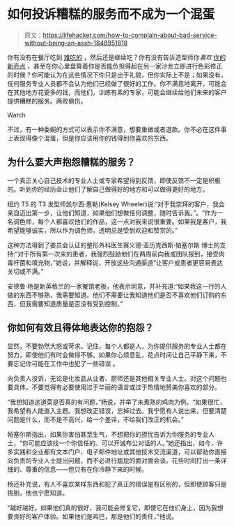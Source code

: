 # 如何投诉糟糕的服务而不成为一个混蛋

> 原文：<https://lifehacker.com/how-to-complain-about-bad-service-without-being-an-assh-1848951818>

你有没有在餐厅吃到 [难吃的](https://lifehacker.com/stop-blaming-food-poisoning-on-the-last-thing-you-ate-1796688099) ，然后还是继续吃？你有没有告诉造型师你*喜欢* [你的新亮点](https://lifehacker.com/find-the-ideal-color-palette-for-your-skin-tone-hair-c-1846026385) ，甚至在你心里盘算着你是否能负担得起在另一家沙龙立即进行色彩修正的时候？你可能认为在这些情况下你只是出于礼貌，但你实际上不是；如果没有，任何服务专业人员都不会认为他们已经做了很好的工作。你不满意地离开，可能会在其他地方花更多的钱，而他们，训练有素的专家，可能会继续给他们未来的客户提供糟糕的服务。两败俱伤。

Watch

不过，有一种委婉的方式可以表示你不满意，想要重做或者退款。你不必在这件事上表现得像个混蛋，但是你应该用你的钱得到你喜欢的东西。

## 为什么要大声抱怨糟糕的服务？

一个真正关心自己技术的专业人士或专家希望得到反馈，即使反馈不一定是积极的。听到你的经历会让他们了解自己做得好的地方和可以做得更好的地方。

纽约 T5 的 T3 发型师凯尔西·惠勒(Kelsey Wheeler)说:“对于我崇拜的客户，我会亲自迈出第一步，让他们知道，如果他们想做任何调整，随时告诉我。”。“作为一名调色师，每个人都喜欢他们的作品，这一点对我来说很重要。如果我是客户，我希望能够诚实，所以作为调色师，透明总是受到欢迎和赞赏的。”

这种方法得到了委员会认证的整形外科医生赛义德·亚历克西斯·帕塞尔斯 博士的支持:“对于所有第一次来的患者，我强烈鼓励他们在两周前向我或团队报到，接受肉毒杆菌和填充物，”她说，并解释说，开放这些沟通渠道“让客户或患者更容易表达关切或不满。”

安德鲁·杨是新英格兰的一家餐馆老板，他表示同意，并补充道:“如果我这一行的人做的东西不够熟，我需要知道。他们不需要让我知道他们是否不喜欢他们订购的东西，但我需要知道质量是否没有受到控制。”

## 你如何有效且得体地表达你的抱怨？

显然，不要勃然大怒或苛求。记住，每个人都是人，为你提供服务的专业人士都在努力，即使他们有时会做得不够。如果你心烦意乱，花点时间让自己平静下来，不要忘记你可能在工作中也犯了一些错误 。

向负责人投诉，无论是化妆品从业者、厨师还是其他相关专业人士。对这个问题也要具体，不要觉得有必要使用过于华丽的语言或过于热情地赞美你喜欢的部分。

“我想知道这道菜是否真的有问题，”杨说，并举了未煮熟的鸡肉为例。“如果很忙，我希望有人能直入主题。我想改正错误，忘掉过去。我宁愿有人说出来，但要清楚问题是什么，而不是不高兴，给一个差评，不给我们改正的机会。”

帕塞尔斯指出，如果你害怕甚至生气，不想把你的担忧告诉为你服务的专业人士，“你可能应该找一个你信任的、可以开诚布公对话的人。”她还指出，如今，许多实践和企业都有文本门户、电子邮件地址或其他技术交流渠道，可以帮助你直接向负责的专业人士提出问题，而不必进行尴尬的面对面会谈。花些时间打出一条详细的、尊重的信息——但只有在你冷静下来的时候。

杨还补充说，有人不喜欢某样东西和犯了真正的错误是有区别的，但即使顾客只是挑剔，他也宁愿知道。

“越好越好。如果他们真的很好，我可能会修复它，即使它在他们身上，因为我想要良好的客户体验。如果他们是鸡巴，那是他们的责任，”他说。